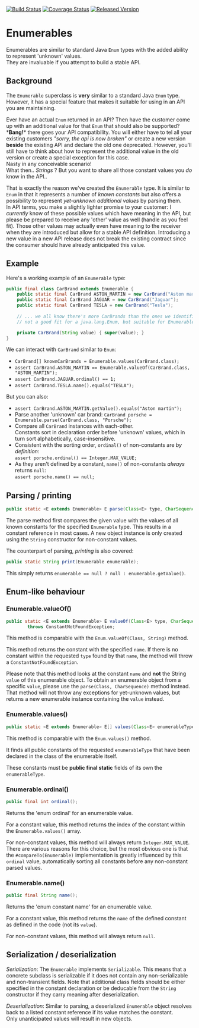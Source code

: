[![Build Status][ci-img]][ci]
[![Coverage Status][coveralls-img]][coveralls]
[![Released Version][maven-img]][maven]

# Enumerables

Enumerables are similar to standard Java `Enum` types with the added ability 
to represent 'unknown' values.  
They are invaluable if you attempt to build a stable API.

## Background

The `Enumerable` superclass is **very** similar to a standard Java `Enum` type.  
However, it has a special feature that makes it suitable for using in an API you are maintaining.

Ever have an actual `Enum` returned in an API? Then have the customer come up with an additional value for
that `Enum` that should also be supported?  
\***Bang!**\* there goes your API compatibility.
You will either have to tel all your existing customers
_"sorry, the api is now broken"_ or create a new version 
**beside** the existing API and declare the old one deprecated.
However, you'll still have to think about how to represent 
the additional value in the old version or create a special 
exception for this case.  
Nasty in any conceivable scenario!  
What then.. _Strings_ ? But you want to share all those constant values you _do_ know in the API..

That is exactly the reason we've created the `Enumerable` type.
It is similar to `Enum` in that it represents a number of _known constants_ 
but also offers a possibility to represent _yet-unknown additional values_
by parsing them.  
In API terms, you make a slightly lighter promise to your customer:
I _currently_ know of these possible values which have meaning in the API, 
but please be prepared to receive any 'other' value as well (handle as you feel fit).
Those other values may actually even have meaning to the receiver when they are
introduced but allow for a stable API definition.
Introducing a new value in a new API release does not break the
existing contract since the consumer should have already anticipated this value.

## Example

Here's a working example of an `Enumerable` type:

```java
public final class CarBrand extends Enumerable {
    public static final CarBrand ASTON_MARTIN = new CarBrand("Aston martin");
    public static final CarBrand JAGUAR = new CarBrand("Jaguar");
    public static final CarBrand TESLA = new CarBrand("Tesla");
    
    // ... we all know there's more CarBrands than the ones we identified here, 
    // not a good fit for a java.lang.Enum, but suitable for Enumerable.

    private CarBrand(String value) { super(value); }
}
```

We can interact with `CarBrand` similar to `Enum`: 
 - `CarBrand[] knownCarBrands = Enumerable.values(CarBrand.class);`
 - `assert CarBrand.ASTON_MARTIN == Enumerable.valueOf(CarBrand.class, "ASTON_MARTIN");`
 - `assert CarBrand.JAGUAR.ordinal() == 1;`
 - `assert CarBrand.TESLA.name().equals("TESLA");`
 
But you can also:
 - `assert CarBrand.ASTON_MARTIN.getValue().equals("Aston martin");`
 - Parse another 'unknown' car brand: `CarBrand porsche = Enumerable.parse(CarBrand.class, "Porsche");`
 - Compare all `CarBrand` instances with each-other.  
   Constants sort in declaration order before 'unknown' values,
   which in turn sort alphabetically, case-insensitive.
 - Consistent with the sorting order, `ordinal()` of non-constants are _by definition_:  
   `assert porsche.ordinal() == Integer.MAX_VALUE;`
 - As they aren't defined by a constant, `name()` of non-constants _always_ returns `null`:  
   `assert porsche.name() == null;`

## Parsing / printing

```java
public static <E extends Enumerable> E parse(Class<E> type, CharSequence value);
```

The parse method first compares the given value with the values of all known constants 
for the specified `Enumerable` type. This results in a constant reference in most cases.
A new object instance is only created using the `String` constructor for non-constant values.

The counterpart of parsing, _printing_ is also covered:

```java
public static String print(Enumerable enumerable);
```

This simply returns `enumerable == null ? null : enumerable.getValue()`.

## Enum-like behaviour

### Enumerable.valueOf()

```java
public static <E extends Enumerable> E valueOf(Class<E> type, CharSequence name)
        throws ConstantNotFoundException;
```

This method is comparable with the `Enum.valueOf(Class, String)` method.

This method returns the constant with the specified `name`.
If there is no constant within the requested `type` found by that `name`,
the method will throw a `ConstantNotFoundException`.

Please note that this method looks at the constant `name` and **not** the String `value` 
of this enumerable object. To obtain an enumerable object from a specific `value`, 
please use the `parse(Class, CharSequence)` method instead.
That method will not throw any exceptions for yet-unknown values, but returns a
new enumerable instance containing the `value` instead.

### Enumerable.values()

```java
public static <E extends Enumerable> E[] values(Class<E> enumerableType);
```

This method is comparable with the `Enum.values()` method.

It finds all public constants of the requested `enumerableType`
that have been declared in the class of the enumerable itself.

These constants must be **public final static** fields of its own the `enumerableType`.

### Enumerable.ordinal()

```java
public final int ordinal();
```

Returns the 'enum ordinal' for an enumerable value.

For a constant value, this method returns the index of the constant within the `Enumerable.values()` array.

For non-constant values, this method will always return `Integer.MAX_VALUE`.
There are various reasons for this choice, but the most obvious one is that the `#compareTo(Enumerable)`
implementation is greatly influenced by this `ordinal` value, 
automatically sorting all constants before any non-constant parsed values.

### Enumerable.name()

```java
public final String name();
```

Returns the 'enum constant name' for an enumerable value.

For a constant value, this method returns the `name` of the defined constant as defined in the code (not its `value`).

For non-constant values, this method will always return `null`.

## Serialization / deserialization

*Serialization*: The `Enumerable` implements `Serializable`. 
This means that a concrete subclass is serializable if it does not contain 
any non-serializable and non-transient fields. 
Note that additional class fields should be either specified in the 
constant declaration or be deducable from the `String` constructor 
if they carry meaning after deserialization.

*Deserialization*: Similar to parsing, a deserialized `Enumerable` object 
resolves back to a listed constant reference if its value matches the constant.  
Only unanticipated values will result in new objects.

[//]: # (TODO: XML serialization)
[//]: # (TODO: Custom descriptions)


  [ci-img]: https://img.shields.io/travis/talsma-ict/enumerables/master.svg
  [ci]: https://travis-ci.org/talsma-ict/enumerables
  [maven-img]: https://img.shields.io/maven-central/v/nl.talsmasoftware.enumerables/enumerables.svg
  [maven]: http://search.maven.org/#search%7Cga%7C1%7Cg%3A%22nl.talsmasoftware.enumerables%22
  [coveralls-img]: https://coveralls.io/repos/github/talsma-ict/enumerables/badge.svg
  [coveralls]: https://coveralls.io/github/talsma-ict/enumerables
